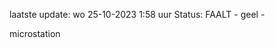 laatste update: 
wo 25-10-2023  1:58   uur 
Status: FAALT - geel - 
<div class="service Y">microstation</div>